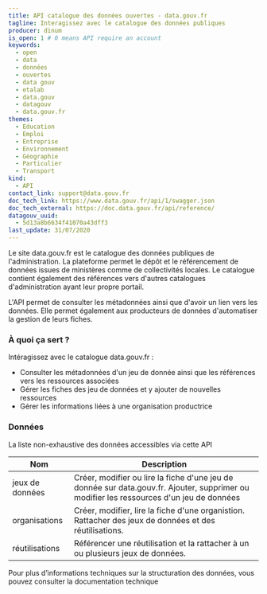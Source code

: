 ```yaml
---
title: API catalogue des données ouvertes - data.gouv.fr
tagline: Interagissez avec le catalogue des données publiques
producer: dinum
is_open: 1 # 0 means API require an account
keywords:
  - open
  - data
  - données
  - ouvertes
  - data gouv
  - etalab
  - data.gouv
  - datagouv
  - data.gouv.fr
themes:
  - Education
  - Emploi
  - Entreprise
  - Environnement
  - Géographie
  - Particulier
  - Transport
kind:
  - API
contact_link: support@data.gouv.fr
doc_tech_link: https://www.data.gouv.fr/api/1/swagger.json
doc_tech_external: https://doc.data.gouv.fr/api/reference/
datagouv_uuid:
  - 5d13a8b6634f41070a43dff3
last_update: 31/07/2020
---
```


Le site <External href="https://data.gouv.fr">data.gouv.fr</External> est le catalogue des données publiques de l'administration. La plateforme permet le dépôt et le référencement de données issues de ministères comme de collectivités locales. Le catalogue contient également des références vers d'autres catalogues d'administration ayant leur propre portail.

L'API permet de consulter les métadonnées ainsi que d'avoir un lien vers les données. Elle permet également aux producteurs de données d'automatiser la gestion de leurs fiches.

### À quoi ça sert ?

Intéragissez avec le catalogue data.gouv.fr :

- Consulter les métadonnées d'un jeu de donnée ainsi que les références vers les ressources associées
- Gérer les fiches des jeu de données et y ajouter de nouvelles ressources
- Gérer les informations liées à une organisation productrice

### Données

La liste non-exhaustive des données accessibles via cette API

| Nom             | Description                                                                                                                                                                               |
| --------------- | ----------------------------------------------------------------------------------------------------------------------------------------------------------------------------------------- |
| jeux de données | Créer, modifier ou lire la fiche d'une jeu de donnée sur <External href="https://data.gouv.fr">data.gouv.fr</External>. Ajouter, supprimer ou modifier les ressources d'un jeu de données |
| organisations   | Créer, modifier, lire la fiche d'une organistion. Rattacher des jeux de données et des réutilisations.                                                                                    |
| réutilisations  | Référencer une réutilisation et la rattacher à un ou plusieurs jeux de données.                                                                                                           |

Pour plus d’informations techniques sur la structuration des données, vous pouvez <External href='/documentation/api_data_gouv'>consulter la documentation technique</External>
